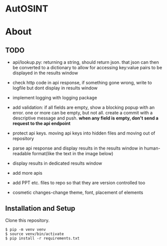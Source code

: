 # AutOSINT

# About

## TODO

- api/lookup.py: returning a string, should return json. that json can then be converted to a dictionary to allow for accessing key:value pairs to be displayed in the results window

- check http code in api response, if something gone wrong, write to logfile but dont display in results window

- implement logging with logging package

- add validation: if all fields are empty, show a blocking popup with an error. one or more can be empty, but not all. create a commit with a descriptive message and push. **when any field is empty, don't send a request to the api endpoint**

- protect api keys. moving api keys into hidden files and moving out of repository

- parse api response and display results in the results window in human-readable format(like the text in the image below)

- display results in dedicated results window

- add more apis

- add PPT etc. files to repo so that they are version controlled too

- cosmetic changes-change theme, font, placement of elements

## Installation and Setup

Clone this repository. 

```
$ pip -m venv venv
$ source venv/bin/activate
$ pip install -r requirements.txt
```
